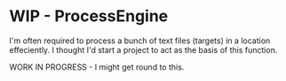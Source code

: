 # WIP - ProcessEngine
I'm often required to process a bunch of text files (targets) in a location effeciently.
I thought I'd start a project to act as the basis of this function.

WORK IN PROGRESS - I might get round to this.